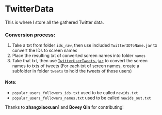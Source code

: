 # TwitterData
This is where I store all the gathered Twitter data.

### Conversion process:
1. Take a txt from folder `ids_raw`, then use included `TwitterIDToName.jar` to convert the IDs to screen names
2. Place the resulting txt of converted screen names into folder `names`
3. Take that txt, then use [`TwitterUserTweets.jar`](https://github.com/BryanOwens012/TwitterUserTweets/releases) to convert the screen names to txts of tweets
(For each txt of screen names, create a subfolder in folder `tweets` to hold the tweets of those users)

#### Note:
- `popular_users_followers_ids.txt` used to be called `newids.txt`
- `popular_users_followers_names.txt` used to be called `newids_out.txt`

Thanks to **zhangxiaoxuan1** and **Bovey Qin** for contributing!

